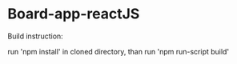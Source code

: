 # Board-app-reactJS
 
Build instruction:

run 'npm install' in cloned directory,
than run 'npm run-script build'
